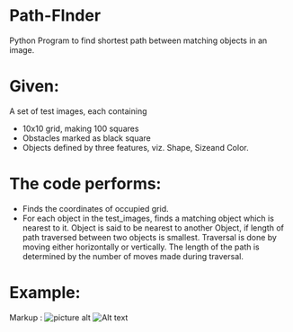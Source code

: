 # Path-FInder
Python Program to find shortest path between matching objects in an image.

# Given:
A set of test images, each containing
* 10x10 grid, making 100 squares 
* Obstacles marked as black square 
* Objects defined by three features, viz. Shape, Sizeand Color.

# The code performs:

* Finds the coordinates of occupied grid.
* For each object in the test_images, finds a matching object which is nearest to it. Object is said to be nearest to another Object, if length of path traversed between two objects is smallest. Traversal is done by moving either horizontally or vertically. The length of the path is determined by the number of moves made during traversal.

# Example:

Markup : ![picture alt](http://www.brightlightpictures.com/assets/images/portfolio/thethaw_header.jpg "Title is optional")
![Alt text](capture.png?raw=true "Optional Title")
